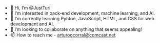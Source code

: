 - 👋 Hi, I’m @JustTuri
- 👀 I’m interested in back-end development, machine learning, and AI.
- 🌱 I’m currently learning Pyhton, JavaScript, HTML, and CSS for web development and AI.
- 💞️ I’m looking to collaborate on anything that seems appealing!
- 📫 How to reach me - arturogcorral@comcast.net

<!---
JustTuri/JustTuri is a ✨ special ✨ repository because its `README.md` (this file) appears on your GitHub profile.
You can click the Preview link to take a look at your changes.
--->

